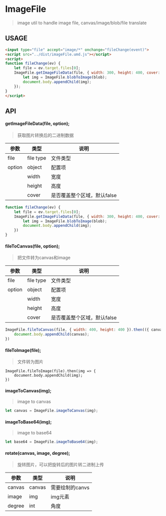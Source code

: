 # ImageFile

> image util to handle image file, canvas/image/blob/file translate

## USAGE

```html
<input type="file" accept="image/*" onchange="fileChange(event)">
<script src="../dist/imageFile.umd.js"></script>
<script>
function fileChange(ev) {
    let file = ev.target.files[0];
    ImageFile.getImageFileData(file, { width: 300, height: 400, cover: false }).then(blob => {
        let img = ImageFile.blobToImage(blob);
        document.body.appendChild(img);
    });
}
</script>
```

## API

#### getImageFileData(file, option);

> 获取图片转换后的二进制数据

| 参数 | 类型 | 说明 |
| --- | --- | --- |
| file | file type | 文件类型 |
| option | object | 配置项 |
|  | width | 宽度 |
|  | height | 高度 |
|  | cover | 是否覆盖整个区域，默认false |

```javascript
function fileChange(ev) {
    let file = ev.target.files[0];
    ImageFile.getImageFileData(file, { width: 300, height: 400, cover: true }).then(blob => {
        let img = ImageFile.blobToImage(blob);
        document.body.appendChild(img);
    })
}
```

#### fileToCanvas(file, option);

> 把文件转为canvas和image

| 参数 | 类型 | 说明 |
| --- | --- | --- |
| file | file type | 文件类型 |
| option | object | 配置项 |
|  | width | 宽度 |
|  | height | 高度 |
|  | cover | 是否覆盖整个区域，默认false |

```javascript
ImageFile.fileToCanvas(file, { width: 400, height: 400 }).then(({ canvas, image }) => {
    document.body.appendChild(canvas);
})
```

#### fileToImage(file);

> 文件转为图片

```
ImageFile.fileToImage(file).then(img => {
    document.body.appendChild(img);
})
```

#### imageToCanvas(img);

> image to canvas

```javascript
let canvas = ImageFile.imageToCanvas(img);
```

#### imageToBase64(img);

> image to base64

```javascript
let base64 = ImageFile.imageToBase64(img);
```

#### rotate(canvas, image, degree);

> 旋转图片，可以把旋转后的图片转二进制上传

| 参数 | 类型 | 说明 |
| --- | --- | --- |
| canvas | canvas | 需要绘制的canvs |
| image | img | img元素 |
| degree  | int | 角度 |
